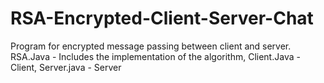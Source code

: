 # RSA-Encrypted-Client-Server-Chat
Program for encrypted message passing between client and server.
RSA.Java - Includes the implementation of the algorithm,
Client.Java - Client,
Server.java - Server
